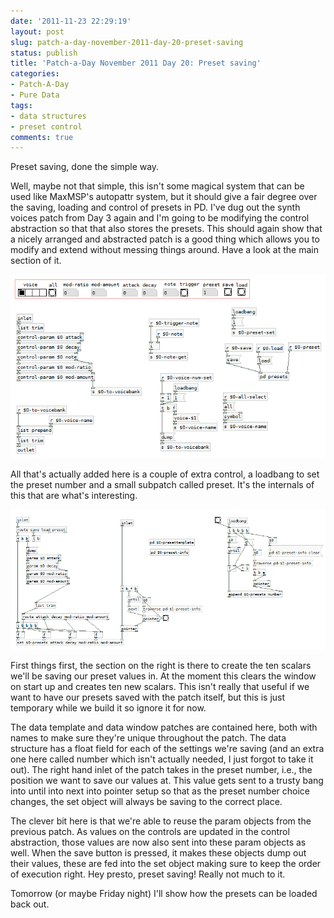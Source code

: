 ```yaml
---
date: '2011-11-23 22:29:19'
layout: post
slug: patch-a-day-november-2011-day-20-preset-saving
status: publish
title: 'Patch-a-Day November 2011 Day 20: Preset saving'
categories:
- Patch-A-Day
- Pure Data
tags:
- data structures
- preset control
comments: true
---
```


Preset saving, done the simple way.

Well, maybe not that simple, this isn't some magical system that can be used like MaxMSP's autopattr system, but it should give a fair degree over the saving, loading and control of presets in PD. I've dug out the synth voices patch from Day 3 again and I'm going to be modifying the control abstraction so that that also stores the presets. This should again show that a nicely arranged and abstracted patch is a good thing which allows you to modify and extend without messing things around. Have a look at the main section of it.

![Control abstraction with presets](/a/2011-11-23-patch-a-day-november-2011-day-20-preset-saving/control-abstraction-with-presets.png)

All that's actually added here is a couple of extra control, a loadbang to set the preset number and a small subpatch called preset. It's the internals of this that are what's interesting.

![Preset saving patch](/a/2011-11-23-patch-a-day-november-2011-day-20-preset-saving/preset-saving-patch.png)

First things first, the section on the right is there to create the ten scalars we'll be saving our preset values in. At the moment this clears the window on start up and creates ten new scalars. This isn't really that useful if we want to have our presets saved with the patch itself, but this is just temporary while we build it so ignore it for now.

The data template and data window patches are contained here, both with names to make sure they're unique throughout the patch. The data structure has a float field for each of the settings we're saving (and an extra one here called number which isn't actually needed, I just forgot to take it out). The right hand inlet of the patch takes in the preset number, i.e., the position we want to save our values at. This value gets sent to a trusty bang into until into next into pointer setup so that as the preset number choice changes, the set object will always be saving to the correct place.

The clever bit here is that we're able to reuse the param objects from the previous patch. As values on the controls are updated in the control abstraction, those values are now also sent into these param objects as well. When the save button is pressed, it makes these objects dump out their values, these are fed into the set object making sure to keep the order of execution right. Hey presto, preset saving! Really not much to it.

Tomorrow (or maybe Friday night) I'll show how the presets can be loaded back out.


